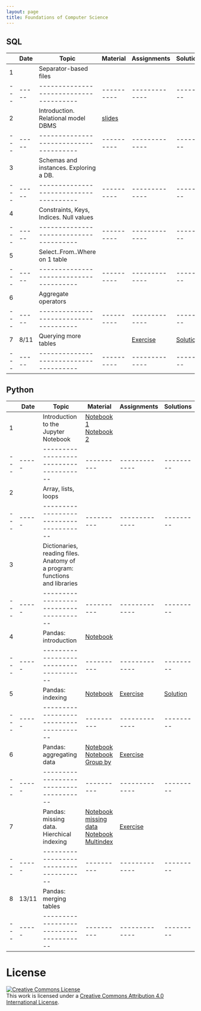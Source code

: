 ```yaml
---
layout: page
title: Foundations of Computer Science
---
```


## SQL


|     |  Date | Topic                                  | Material   |  Assignments  | Solutions |
| --- | ----- | -------------------------------------- | ---------- | ------------- | --------- |
| 1   |       |Separator-based files                   |            |               |           |
| --- | ----- | -------------------------------------- | ---------- | ------------- | --------- |
| 2   |       |Introduction. Relational model DBMS     |[slides](http://elearning.unimib.it/mod/url/view.php?id=187158) | | |
| --- | ----- | -------------------------------------- | ---------- | ------------- | --------- |
| 3   |       |Schemas and instances. Exploring a DB.  |            |               |           |
| --- | ----- | -------------------------------------- | ---------- | ------------- | --------- |
| 4   |       |Constraints, Keys, Indices. Null values |            |               |           |
| --- | ----- | -------------------------------------- | ---------- | ------------- | --------- |
| 5   |       |Select..From..Where on 1 table          |            |               |           |
| --- | ----- | -------------------------------------- | ---------- | ------------- | --------- |
| 6   |       |Aggregate operators                     |            |               |           |
| --- | ----- | -------------------------------------- | ---------- | ------------- | --------- |
| 7   | 8/11  |Querying more tables                    |            | [Exercise](sql-03-join-1)  | [Solution](https://github.com/gdv/foundationsCS/blob/master/03-join-1.sql)          |
| --- | ----- | -------------------------------------- | ---------- | ------------- | --------- |

## Python


|     |  Date | Topic                                  | Material   |  Assignments  | Solutions |
| --- | ----- | -------------------------------------- | ---------- | ------------- | --------- |
| 1   |       |Introduction to the Jupyter Notebook    | [Notebook 1](https://jakevdp.github.io/PythonDataScienceHandbook/01.00-ipython-beyond-normal-python.html) [Notebook 2](https://github.com/gdv/EngComp/blob/master/modules/1_offtheground/1_Interacting_with_Python.ipynb)           |               |           |
| --- | ----- | -------------------------------------- | ---------- | ------------- | --------- |
| 2   |       |Array, lists, loops                     | | | |
| --- | ----- | -------------------------------------- | ---------- | ------------- | --------- |
| 3   |       |Dictionaries, reading files. Anatomy of a program: functions and libraries  |            |               |           |
| --- | ----- | -------------------------------------- | ---------- | ------------- | --------- |
| 4   |       |Pandas: introduction                    | [Notebook](https://jakevdp.github.io/PythonDataScienceHandbook/03.01-introducing-pandas-objects.html)   |               |           |
| --- | ----- | -------------------------------------- | ---------- | ------------- | --------- |
| 5   |       |Pandas: indexing                        | [Notebook](http://elearning.unimib.it/mod/url/view.php?id=188292)   |[Exercise](http://elearning.unimib.it/mod/page/view.php?id=186786)  |[Solution](http://elearning.unimib.it/mod/resource/view.php?id=188299)|
| --- | ----- | -------------------------------------- | ---------- | ------------- | --------- |
| 6   |       |Pandas: aggregating data                | [Notebook](http://elearning.unimib.it/mod/url/view.php?id=188294) [Notebook Group by](http://elearning.unimib.it/mod/url/view.php?id=188328)| [Exercise](http://elearning.unimib.it/mod/page/view.php?id=188293)||
| --- | ----- | -------------------------------------- | ---------- | ------------- | --------- |
| 7   |       |Pandas: missing data. Hierchical indexing        | [Notebook missing data](http://elearning.unimib.it/mod/url/view.php?id=189465) [Notebook Multindex](http://elearning.unimib.it/mod/url/view.php?id=189466)| [Exercise](http://elearning.unimib.it/mod/page/view.php?id=189473)|           |
| --- | ----- | -------------------------------------- | ---------- | ------------- | --------- |
| 8   | 13/11 |Pandas: merging tables                  |            |   |           |
| --- | ----- | -------------------------------------- | ---------- | ------------- | --------- |


# License

<a rel="license" href="http://creativecommons.org/licenses/by/4.0/"><img alt="Creative Commons License" style="border-width:0" src="https://i.creativecommons.org/l/by/4.0/88x31.png" /></a><br />This work is licensed under a <a rel="license" href="http://creativecommons.org/licenses/by/4.0/">Creative Commons Attribution 4.0 International License</a>.
